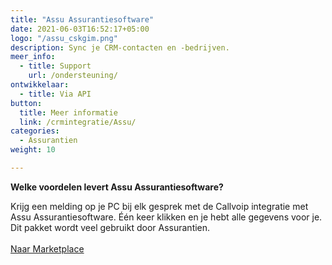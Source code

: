 ```yaml
---
title: "Assu Assurantiesoftware"
date: 2021-06-03T16:52:17+05:00
logo: "/assu_cskgim.png"
description: Sync je CRM-contacten en -bedrijven.
meer_info:
  - title: Support
    url: /ondersteuning/
ontwikkelaar:
  - title: Via API
button:
  title: Meer informatie
  link: /crmintegratie/Assu/
categories:
  - Assurantien
weight: 10

---
```


**Welke voordelen levert Assu Assurantiesoftware?**

Krijg een melding op je PC bij elk gesprek met de Callvoip integratie met Assu Assurantiesoftware. Één keer klikken en je hebt alle gegevens voor je. Dit pakket wordt veel gebruikt door Assurantien.<br><br><a href="/marketplace" class="button">Naar Marketplace</a>
